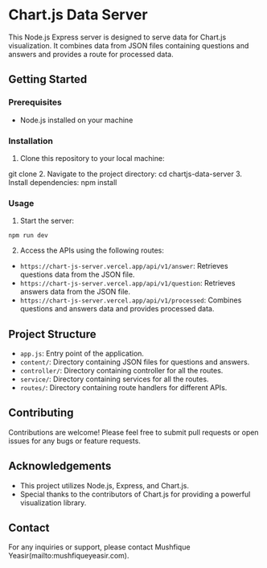 # Chart.js Data Server

This Node.js Express server is designed to serve data for Chart.js visualization. It combines data from JSON files containing questions and answers and provides a route for processed data.

## Getting Started

### Prerequisites

- Node.js installed on your machine

### Installation

1. Clone this repository to your local machine:

git clone <repository-url>
2. Navigate to the project directory:
cd chartjs-data-server
3. Install dependencies:
npm install


### Usage

1. Start the server:

```
npm run dev
```

2. Access the APIs using the following routes:

- `https://chart-js-server.vercel.app/api/v1/answer`: Retrieves questions data from the JSON file.
- `https://chart-js-server.vercel.app/api/v1/question`: Retrieves answers data from the JSON file.
- `https://chart-js-server.vercel.app/api/v1/processed`: Combines questions and answers data and provides processed data.

## Project Structure

- `app.js`: Entry point of the application.
- `content/`: Directory containing JSON files for questions and answers.
- `controller/`: Directory containing controller for all the routes.
- `service/`: Directory containing services for all the routes.
- `routes/`: Directory containing route handlers for different APIs.

## Contributing

Contributions are welcome! Please feel free to submit pull requests or open issues for any bugs or feature requests.


## Acknowledgements

- This project utilizes Node.js, Express, and Chart.js.
- Special thanks to the contributors of Chart.js for providing a powerful visualization library.
  
## Contact

For any inquiries or support, please contact Mushfique Yeasir(mailto:mushfiqueyeasir.com).

